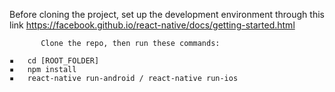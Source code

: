  Before cloning the project, set up the development environment through this link
           https://facebook.github.io/react-native/docs/getting-started.html

           Clone the repo, then run these commands:

	▪	cd [ROOT_FOLDER]
	▪	npm install
	▪	react-native run-android / react-native run-ios